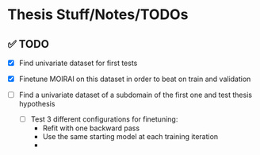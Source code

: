 # Thesis Stuff/Notes/TODOs

## ✅ TODO

- [x] Find univariate dataset for first tests

- [x] Finetune MOIRAI on this dataset in order to beat on train and validation

- [ ] Find a univariate dataset of a subdomain of the first one and test thesis hypothesis
  - [ ] Test 3 different configurations for finetuning:
    - Refit with one backward pass
    - Use the same starting model at each training iteration
    - 

